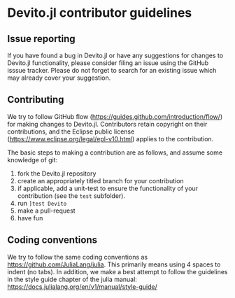 # Devito.jl contributor guidelines

## Issue reporting
If you have found a bug in Devito.jl or have any suggestions for changes to
Devito.jl functionality, please consider filing an issue using the GitHub
isssue tracker.  Please do not forget to search for an existing issue
which may already cover your suggestion.

## Contributing
We try to follow GitHub flow (https://guides.github.com/introduction/flow/) for
making changes to Devito.jl.  Contributors retain copyright on their
contributions, and the Eclipse public license
(https://www.eclipse.org/legal/epl-v10.html) applies to the contribution.

The basic steps to making a contribution are as follows, and assume some knowledge of
git:
  1. fork the Devito.jl repository
  2. create an appropriately titled branch for your contribution
  3. if applicable, add a unit-test to ensure the functionality of your contribution
  (see the `test` subfolder).
  4. run `]test Devito`
  5. make a pull-request
  6. have fun

## Coding conventions
We try to follow the same coding conventions as https://github.com/JuliaLang/julia.
This primarily means using 4 spaces to indent (no tabs).  In addition, we make a
best attempt to follow the guidelines in the style guide chapter of the julia
manual: https://docs.julialang.org/en/v1/manual/style-guide/